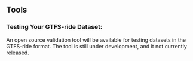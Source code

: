 ## Tools

### Testing Your GTFS-ride Dataset:

An open source validation tool will be available for testing datasets in the GTFS-ride format. The tool is still under development, and it not currently released.
